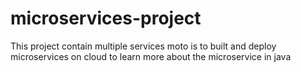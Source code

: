 # microservices-project
This project contain multiple services moto is to built and deploy microservices on cloud to learn more about the microservice in java

